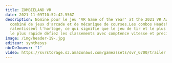 ```yaml
---
title: ZOMBIELAND VR
date: 2021-11-09T10:52:42.556Z
description: Nominé pour le jeu 'VR Game of the Year' at the 2021 VR Awards
  combiné de jeux d'arcade et de mécanique de courses.Les combos Headshot
  ralentissent l'horloge, ce qui signifie que le jeu de tir et le plus précis et
  le plus rapide défiez les classements avec comptence vitesse et precision.
image: /img/header-19-.jpg
editeur: synthesys
nbrDeJoueur: "1"
video: https://svrstorage.s3.amazonaws.com/gameassets/svr_6700/trailer.webm
---
```

